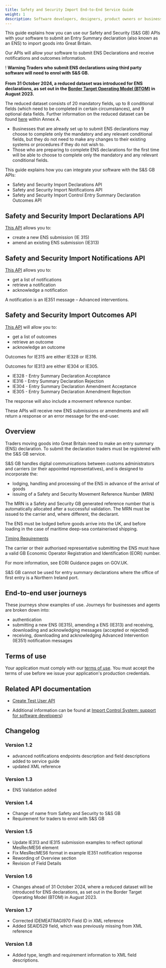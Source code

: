 ```yaml
---
title: Safety and Security Import End-to-End Service Guide
weight: 1
description: Software developers, designers, product owners or business analysts.
---
```


This guide explains how you can use our Safety and Security (S&S GB) APIs with your software to submit an Entry Summary declaration (also known as an ENS) to import goods into Great Britain.

Our APIs will allow your software to submit ENS Declarations and receive notifications and outcomes information.

<div class="govuk-warning-text">
  <span class="govuk-warning-text__icon" aria-hidden="true">!</span>
  <strong class="govuk-warning-text__text">
    <span class="govuk-warning-text__assistive">Warning</span>
    Traders who submit ENS declarations using third party software will need to enrol with S&S GB.<br><br>
    From 31 October 2024, a reduced dataset was introduced for ENS declarations, as set out in the <a href="https://www.gov.uk/government/publications/the-border-target-operating-model-august-2023">Border Target Operating Model (BTOM)</a> in August 2023. 
  </strong>
</div>

The reduced dataset consists of 20 mandatory fields, up to 8 conditional fields (which need to be completed in certain circumstances), and 9 optional data fields. Further information on the reduced dataset can be found [here](https://assets.publishing.service.gov.uk/media/64f6e2629ee0f2000db7be8e/Final_Border_Target_Operating_Model.pdf) within Annex A.

* Businesses that are already set up to submit ENS declarations may choose to complete only the mandatory and any relevant conditional fields, but they do not need to make any changes to their existing systems or procedures if they do not wish to.
* Those who are preparing to complete ENS declarations for the first time will be able to choose to complete only the mandatory and any relevant conditional fields.

This guide explains how you can integrate your software with the S&S GB APIs:

* Safety and Security Import Declarations API
* Safety and Security Import Notifications API
* Safety and Security Import Control Entry Summary Declaration Outcomes API

## Safety and Security Import Declarations API
<a href="https://developer.service.hmrc.gov.uk/api-documentation/docs/api/service/import-control-entry-declaration-store/1.0">This API</a> allows you to:

* create a new ENS submission (IE 315)
* amend an existing ENS submission (IE313)

## Safety and Security Import Notifications API
<a href="https://developer.service.hmrc.gov.uk/api-documentation/docs/api/service/import-control-entry-declaration-intervention/1.0">This API</a> allows you to:

* get a list of notifications
* retrieve a notification
* acknowledge a notification

A notification is an IE351 message – Advanced interventions.

## Safety and Security Import Outcomes API
<a href="https://developer.service.hmrc.gov.uk/api-documentation/docs/api/service/import-control-entry-declaration-outcome/1.0">This API</a> will allow you to:

* get a list of outcomes
* retrieve an outcome
* acknowledge an outcome

Outcomes for IE315 are either IE328 or IE316.

Outcomes for IE313 are either IE304 or IE305.

* IE328 - Entry Summary Declaration Acceptance
* IE316 - Entry Summary Declaration Rejection
* IE304 - Entry Summary Declaration Amendment Acceptance
* IE305 - Entry Summary Declaration Amendment Rejection

The response will also include a movement reference number.

These APIs will receive new ENS submissions or amendments and will return a response or an error message for the end-user.

## Overview
Traders moving goods into Great Britain need to make an entry summary (ENS) declaration. To submit the declaration traders must be registered with the S&S GB service.

S&S GB handles digital communications between customs administrators and carriers (or their appointed representatives), and is designed to incorporate the:

* lodging, handling and processing of the ENS in advance of the arrival of goods
* issuing of a Safety and Security Movement Reference Number (MRN)

The MRN is a Safety and Security GB generated reference number that is automatically allocated after a successful validation. The MRN must be issued to the carrier and, where different, the declarant.

The ENS must be lodged before goods arrive into the UK, and before loading in the case of maritime deep-sea containerised shipping.

[Timing Requirements](https://www.gov.uk/guidance/making-an-entry-summary-declaration#when-to-submit)

The carrier or their authorised representative submitting the ENS must have a valid GB Economic Operator Registration and Identification (EORI) number.

For more information, see EORI Guidance pages on GOV.UK.

S&S GB cannot be used for entry summary declarations where the office of first entry is a Northern Ireland port.

## End-to-end user journeys

These journeys show examples of use. Journeys for businesses and agents are broken down into:

* authentication
* submitting a new ENS (IE315), amending a ENS (IE313) and receiving, downloading and acknowledging messages (accepted or rejected)
* receiving, downloading and acknowledging Advanced Intervention (IE351) notification messages

## Terms of use

Your application must comply with our [terms of use](https://developer.service.hmrc.gov.uk/api-documentation/docs/terms-of-use). You must accept the terms of use before we issue your application's production credentials.

## Related API documentation
<!--- Section owner: MTD Programme --->

* [Create Test User API](https://developer.service.hmrc.gov.uk/api-documentation/docs/api/service/api-platform-test-user/1.0)

* Additional information can be found at
  [Import Control System: support for software developers](https://www.gov.uk/government/collections/import-control-system-support-for-software-developers))

<!-- add the change log here -->
## Changelog

### Version 1.2

* advanced notifications endpoints description and field descriptions added to service guide
* updated XML reference

### Version 1.3

* ENS Validation added

### Version 1.4
* Change of name from Safety and Security to S&S GB
* Requirement for traders to enrol with S&S GB

### Version 1.5
* Update IE313 and IE315 submission examples to reflect optional MesRecMES6 element
* Fix MesRecMES6 format in example IE351 notification response
* Rewording of Overview section
* Revision of Field Details

### Version 1.6
* Changes ahead of 31 October 2024, where a reduced dataset will be introduced for ENS declarations, as set out in the Border Target Operating Model (BTOM) in August 2023.

### Version 1.7

* Corrected IDEMEATRAGI970 Field ID in XML reference
* Added SEAID529 field, which was previously missing from XML reference

### Version 1.8

* Added type, length and requirement information to XML field descriptions.
